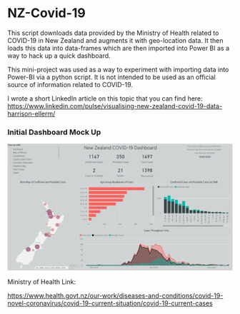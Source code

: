 # NZ-Covid-19

This script downloads data provided by the Ministry of Health related to COVID-19 in New Zealand and augments
it with geo-location data. It then loads this data into data-frames which are then imported into Power BI as a
way to hack up a quick dashboard.

This mini-project was used as a way to experiment with importing data into Power-BI via a python script. It is not
intended to be used as an official source of information related to COVID-19.

I wrote a short LinkedIn article on this topic that you can find here: https://www.linkedin.com/pulse/visualising-new-zealand-covid-19-data-harrison-ellerm/


### Initial Dashboard Mock Up

![Dashboard Example](https://github.com/HarrisonEllerm/NZ-Covid-19/blob/master/Dashboard_Ex_4.png?raw=True)

Ministry of Health Link:

https://www.health.govt.nz/our-work/diseases-and-conditions/covid-19-novel-coronavirus/covid-19-current-situation/covid-19-current-cases





